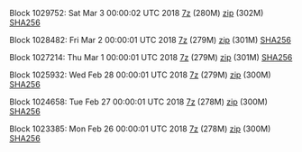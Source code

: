 Block 1029752: Sat Mar  3 00:00:02 UTC 2018 [7z](https://transfer.sh/16iK2B/bootstrap.dat.20180303.7z) (280M) [zip](https://transfer.sh/ZIqvS/bootstrap.dat.20180303.zip) (302M) [SHA256](https://transfer.sh/S6XQo/sha256.txt)

Block 1028482: Fri Mar  2 00:00:01 UTC 2018 [7z](https://transfer.sh/vYYUJ/bootstrap.dat.20180302.7z) (279M) [zip](https://transfer.sh/JoBFY/bootstrap.dat.20180302.zip) (301M) [SHA256](https://transfer.sh/UPQlw/sha256.txt)

Block 1027214: Thu Mar  1 00:00:01 UTC 2018 [7z](https://transfer.sh/p5KSW/bootstrap.dat.20180301.7z) (279M) [zip](https://transfer.sh/IVRpC/bootstrap.dat.20180301.zip) (301M) [SHA256](https://transfer.sh/cEAXF/sha256.txt)

Block 1025932: Wed Feb 28 00:00:01 UTC 2018 [7z](https://transfer.sh/V8CNy/bootstrap.dat.20180228.7z) (279M) [zip](https://transfer.sh/IqJ6W/bootstrap.dat.20180228.zip) (300M) [SHA256](https://transfer.sh/UpOgt/sha256.txt)

Block 1024658: Tue Feb 27 00:00:01 UTC 2018 [7z](https://transfer.sh/UJ1Ma/bootstrap.dat.20180227.7z) (278M) [zip](https://transfer.sh/wIBzs/bootstrap.dat.20180227.zip) (300M) [SHA256](https://transfer.sh/Ky2Mm/sha256.txt)

Block 1023385: Mon Feb 26 00:00:01 UTC 2018 [7z](https://transfer.sh/ECaeJ/bootstrap.dat.20180226.7z) (278M) [zip](https://transfer.sh/SYyyV/bootstrap.dat.20180226.zip) (300M) [SHA256](https://transfer.sh/Y5rYt/sha256.txt)
